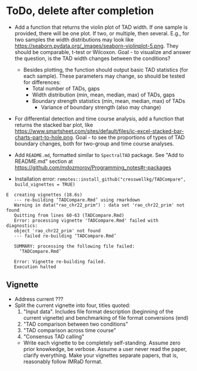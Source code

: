 # ToDo, delete after completion

- Add a function that returns the violin plot of TAD width. If one sample is provided, there will be one plot. If two, or multiple, then several. E.g., for two samples the width distributions may look like https://seaborn.pydata.org/_images/seaborn-violinplot-5.png. They should be comparable, t-test or Wilcoxon. Goal - to visualize and answer the question, is the TAD width changes between the conditions?
    - Besides plotting, the function should output basic TAD statistics (for each sample). These parameters may change, so should be tested for differences:
        - Total number of TADs, gaps
        - Width distribution (min, mean, median, max) of TADs, gaps
        - Boundary strength statistics (min, mean, median, max) of TADs
            - Variance of boundary strength (also may change)
 
 - For differential detection and time course analysis, add a function that returns the stacked bar plot, like https://www.smartsheet.com/sites/default/files/ic-excel-stacked-bar-charts-part-to-hole.png. Goal - to see the proportions of types of TAD boundary changes, both for two-group and time course analyses. 
 
- Add `README.md`, formatted similar to `SpectralTAD` package. See "Add to README.md" section at https://github.com/mdozmorov/Programming_notes#r-packages

- Installation error: `remotes::install_github("cresswellkg/TADCompare", build_vignettes = TRUE)`
```
E  creating vignettes (18.6s)
   --- re-building ‘TADCompare.Rmd’ using rmarkdown
   Warning in data("rao_chr22_prim") : data set 'rao_chr22_prim' not found
   Quitting from lines 60-63 (TADCompare.Rmd) 
   Error: processing vignette 'TADCompare.Rmd' failed with diagnostics:
   object 'rao_chr22_prim' not found
   --- failed re-building ‘TADCompare.Rmd’
   
   SUMMARY: processing the following file failed:
     ‘TADCompare.Rmd’
   
   Error: Vignette re-building failed.
   Execution halted
```

## Vignette

- Address current ???
- Split the current vignette into four, titles quoted:
    1) "Input data". Includes file format description (beginning of the current vignette) and benchmarking of file format conversions (end)
    2) "TAD comparison between two conditions"
    3) "TAD comparison across time course"
    4) "Consensus TAD calling"
    - Write each vignette to be completely self-standing. Assume zero prior knowkedge, be verbose. Assume a user never read the paper, clarify everything. Make your vignettes separate papers, that is, reasonably follow IMRaD format.
